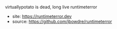 virtuallypotato is dead, long live runtimeterror

- site: https://runtimeterror.dev
- source: https://github.com/jbowdre/runtimeterror
